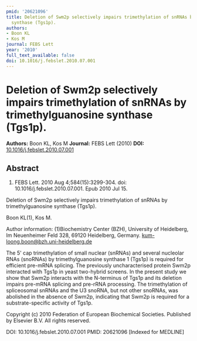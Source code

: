 ```yaml
---
pmid: '20621096'
title: Deletion of Swm2p selectively impairs trimethylation of snRNAs by trimethylguanosine
  synthase (Tgs1p).
authors:
- Boon KL
- Kos M
journal: FEBS Lett
year: '2010'
full_text_available: false
doi: 10.1016/j.febslet.2010.07.001
---
```


# Deletion of Swm2p selectively impairs trimethylation of snRNAs by trimethylguanosine synthase (Tgs1p).
**Authors:** Boon KL, Kos M
**Journal:** FEBS Lett (2010)
**DOI:** [10.1016/j.febslet.2010.07.001](https://doi.org/10.1016/j.febslet.2010.07.001)

## Abstract

1. FEBS Lett. 2010 Aug 4;584(15):3299-304. doi: 10.1016/j.febslet.2010.07.001.
Epub  2010 Jul 15.

Deletion of Swm2p selectively impairs trimethylation of snRNAs by 
trimethylguanosine synthase (Tgs1p).

Boon KL(1), Kos M.

Author information:
(1)Biochemistry Center (BZH), University of Heidelberg, Im Neuenheimer Feld 328, 
69120 Heidelberg, Germany. kum-loong.boon@bzh.uni-heidelberg.de

The 5' cap trimethylation of small nuclear (snRNAs) and several nucleolar RNAs 
(snoRNAs) by trimethylguanosine synthase 1 (Tgs1p) is required for efficient 
pre-mRNA splicing. The previously uncharacterised protein Swm2p interacted with 
Tgs1p in yeast two-hybrid screens. In the present study we show that Swm2p 
interacts with the N-terminus of Tgs1p and its deletion impairs pre-mRNA 
splicing and pre-rRNA processing. The trimethylation of spliceosomal snRNAs and 
the U3 snoRNA, but not other snoRNAs, was abolished in the absence of Swm2p, 
indicating that Swm2p is required for a substrate-specific activity of Tgs1p.

Copyright (c) 2010 Federation of European Biochemical Societies. Published by 
Elsevier B.V. All rights reserved.

DOI: 10.1016/j.febslet.2010.07.001
PMID: 20621096 [Indexed for MEDLINE]
